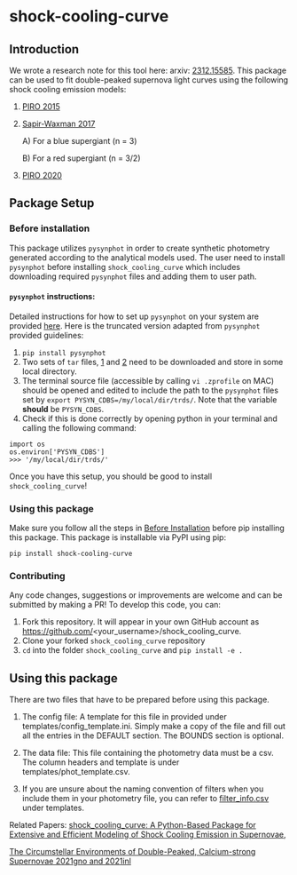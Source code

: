# shock-cooling-curve
## Introduction
We wrote a research note for this tool here: arxiv: [2312.15585](https://arxiv.org/abs/2312.15585). This package can be used to fit double-peaked supernova light curves using the following shock cooling emission models:

1. [PIRO 2015](https://ui.adsabs.harvard.edu/abs/2015ApJ...808L..51P/abstract)
2. [Sapir-Waxman 2017](https://ui.adsabs.harvard.edu/abs/2017ApJ...838..130S/abstract)
   
   A) For a blue supergiant (n = 3)
   
   B) For a red supergiant (n = 3/2)
   
3. [PIRO 2020](https://ui.adsabs.harvard.edu/abs/2021ApJ...909..209P/abstract)

## Package Setup
### Before installation
This package utilizes `pysynphot` in order to create synthetic photometry generated according to the analytical models 
used. The user need to install `pysynphot` before installing `shock_cooling_curve` which includes downloading required
`pysynphot` files and adding them to user path.

#### `pysynphot` instructions:
Detailed instructions for how to set up `pysynphot` on your system are provided [here](https://pysynphot.readthedocs.io/en/latest/index.html#installation-and-setup).
Here is the truncated version adapted from `pysynphot` provided guidelines:
1. `pip install pysynphot`
2. Two sets of `tar` files, [1](http://ssb.stsci.edu/trds/tarfiles/synphot1.tar.gz) and [2](http://ssb.stsci.edu/trds/tarfiles/synphot2.tar.gz)
need to be downloaded and store in some local directory.
3. The terminal source file (accessible by calling `vi .zprofile` on MAC) should be opened and edited to include the
path to the `pysynphot` files set by `export PYSYN_CDBS=/my/local/dir/trds/`. Note that the variable **should** be
`PYSYN_CDBS`.
4. Check if this is done correctly by opening python in your terminal and calling the following command:
```commandline
import os
os.environ['PYSYN_CDBS']
>>> '/my/local/dir/trds/'
```
Once you have this setup, you should be good to install `shock_cooling_curve`!

### Using this package
Make sure you follow all the steps in [Before Installation](#before-installation) before pip installing this package. This package is installable via PyPI using pip:

`pip install shock-cooling-curve`

### Contributing
Any code changes, suggestions or improvements are welcome and can be submitted by making a PR! To develop this code, you
can:
1. Fork this repository. It will appear in your own GitHub account as https://github.com/<your_username>/shock_cooling_curve.
2. Clone your forked `shock_cooling_curve` repository
3. `cd` into the folder `shock_cooling_curve` and `pip install -e . `

## Using this package
There are two files that have to be prepared before using this package.
1. The config file: A template for this file in provided under templates/config_template.ini. Simply make a copy of the
file and fill out all the entries in the DEFAULT section. The BOUNDS section is optional.
   
2. The data file: This file containing the photometry data must be a csv. The column headers and template 
   is under templates/phot_template.csv.

3. If you are unsure about the naming convention of filters when you include them in your photometry file, you can refer
to [filter_info.csv](https://github.com/padma18-vb/shock_cooling_curve/blob/main/templates/filter_info.csv) under templates.
   
Related Papers:
[shock_cooling_curve: A Python-Based Package for Extensive and Efficient Modeling of Shock Cooling Emission in Supernovae](https://arxiv.org/abs/2312.15585),

[The Circumstellar Environments of Double-Peaked, Calcium-strong Supernovae 2021gno and 2021inl](https://arxiv.org/abs/2203.03785)
